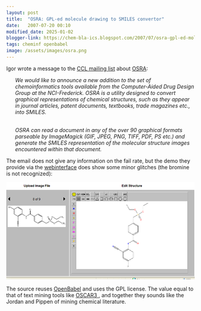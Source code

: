 ```yaml
---
layout: post
title:  "OSRA: GPL-ed molecule drawing to SMILES convertor"
date:   2007-07-20 00:10
modified_date: 2025-01-02
blogger-link: https://chem-bla-ics.blogspot.com/2007/07/osra-gpl-ed-molecule-drawing-to-smiles.html
tags: cheminf openbabel
image: /assets/images/osra.png
---
```


Igor wrote a message to the [CCL mailing list](http://www.ccl.net/chemistry/sub_unsub.shtml) about
[OSRA](http://cactus.nci.nih.gov/osra/):

<ul><i>
We would like to announce a new addition to the set of chemoinformatics tools available from the Computer-Aided Drug Design Group
at the NCI-Frederick. OSRA is a utility designed to convert graphical representations of chemical structures, such as they appear
in journal articles, patent documents, textbooks, trade magazines etc., into SMILES.<br /><br />

OSRA can read a document in any of the over 90 graphical formats parseable by ImageMagick (GIF, JPEG, PNG, TIFF, PDF, PS etc.) and
generate the SMILES representation of the molecular structure images encountered within that document.
</i></ul>

The email does not give any information on the fail rate, but the demo they provide via the
[webinterface](http://cactus.nci.nih.gov/cgi-bin/osra/index.cgi) does show some minor glitches (the bromine is not recognized):

![](/assets/images/osra.png)

The source reuses [OpenBabel](http://openbabel.sf.net/) and uses the GPL license. The value equal to that of text mining tools like
[OSCAR3 <i class="fa-solid fa-recycle fa-xs"></i>](https://chem-bla-ics.linkedchemistry.info/2006/06/22/text-mining-for-chemistry-using-oscar3.html),
and together they sounds like the Jordan and Pippen of mining chemical literature.
